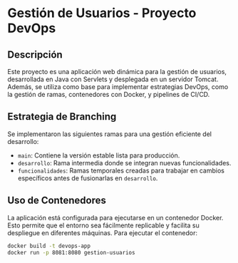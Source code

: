 # Gestión de Usuarios - Proyecto DevOps

## Descripción
Este proyecto es una aplicación web dinámica para la gestión de usuarios, desarrollada en Java con Servlets y desplegada en un servidor Tomcat. Además, se utiliza como base para implementar estrategias DevOps, como la gestión de ramas, contenedores con Docker, y pipelines de CI/CD.

## Estrategia de Branching
Se implementaron las siguientes ramas para una gestión eficiente del desarrollo:
- `main`: Contiene la versión estable lista para producción.
- `desarrollo`: Rama intermedia donde se integran nuevas funcionalidades.
- `funcionalidades`: Ramas temporales creadas para trabajar en cambios específicos antes de fusionarlas en `desarrollo`.

## Uso de Contenedores
La aplicación está configurada para ejecutarse en un contenedor Docker. Esto permite que el entorno sea fácilmente replicable y facilita su despliegue en diferentes máquinas. Para ejecutar el contenedor:
```bash
docker build -t devops-app 
docker run -p 8081:8080 gestion-usuarios
